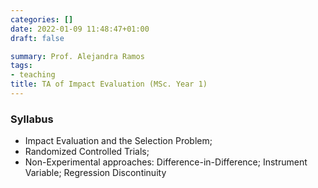 ```yaml
---
categories: []
date: 2022-01-09 11:48:47+01:00
draft: false

summary: Prof. Alejandra Ramos
tags:
- teaching
title: TA of Impact Evaluation (MSc. Year 1)
---
```



### Syllabus 
- Impact Evaluation and the Selection Problem;
- Randomized Controlled Trials;
- Non-Experimental approaches: Difference-in-Difference; Instrument Variable; Regression Discontinuity

